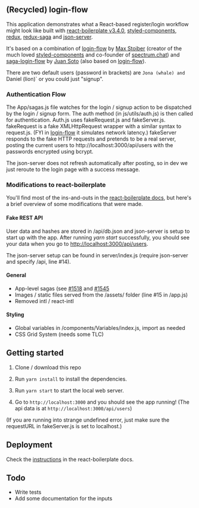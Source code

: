 
## (Recycled) login-flow

This application demonstrates what a React-based register/login workflow might look like built with [react-boilerplate v3.4.0](https://github.com/react-boilerplate/react-boilerplate), [styled-components](https://github.com/styled-components/styled-components), [redux](https://redux.js.org/), [redux-saga](https://github.com/redux-saga/redux-saga) and [json-server](https://github.com/typicode/json-server).

It's based on a combination of [login-flow](https://github.com/mxstbr/login-flow) by [Max Stoiber](https://mxstbr.com/) (creator of the much loved [styled-components](https://github.com/styled-components/styled-components) and co-founder of [spectrum.chat](https://spectrum.chat)) and [saga-login-flow](https://github.com/sotojuan/saga-login-flow) by [Juan Soto](https://juansoto.me/) (also based on [login-flow](https://github.com/mxstbr/login-flow)).

There are two default users (password in brackets) are `Jona (whale) and `Daniel (lion)` or you could just "signup".

### Authentication Flow
The App/sagas.js file watches for the login / signup action to be dispatched by the login / signup form. The auth method (in js/utils/auth.js) is then called for authentication. Auth.js uses fakeRequest.js and fakeServer.js. fakeRequest is a fake XMLHttpRequest wrapper with a similar syntax to request.js. (FYI in [login-flow](https://github.com/mxstbr/login-flow) it simulates network latency.) fakeServer responds to the fake HTTP requests and pretends to be a real server, posting the current users to http://localhost:3000/api/users with the passwords encrypted using bcrypt.

The json-server does not refresh automatically after posting, so in dev we just reroute to the login page with a success message.

### Modifications to react-boilerplate

You'll find most of the ins-and-outs in the [react-boilerplate docs](https://github.com/react-boilerplate/react-boilerplate/tree/master/docs), but here's a brief overview of some modifications that were made.

#### Fake REST API
User data and hashes are stored in /api/db.json and json-server is setup to start up with the app. After running _yarn start_ successfully, you should see your data when you go to [http://localhost:3000/api/users](http://localhost:3000/api/users).

The json-server setup can be found in server/index.js (require json-server and specify /api, line #14).

#### General
* App-level sagas (see [#1518](https://github.com/react-boilerplate/react-boilerplate/issues/1518) and [#1545](https://github.com/react-boilerplate/react-boilerplate/issues/1545)
* Images / static files served from the /assets/ folder (line #15 in /app.js)
* Removed intl / react-intl

#### Styling
* Global variables in /components/Variables/index.js, import as needed
* CSS Grid System (needs some TLC)

## Getting started

1. Clone / download this repo

2. Run `yarn install` to install the dependencies.

3. Run `yarn start` to start the local web server.

4. Go to `http://localhost:3000` and you should see the app running! (The api data is at `http://localhost:3000/api/users`)

(If you are running into strange undefined error, just make sure the requestURL in fakeServer.js is set to localhost.)

## Deployment

Check the [instructions](https://github.com/react-boilerplate/react-boilerplate/blob/master/docs/general/deployment.md) in the react-boilerplate docs.

## Todo
* Write tests
* Add some documentation for the inputs
